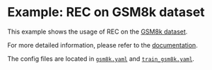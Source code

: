 # Example: REC on GSM8k dataset

This example shows the usage of REC on the [GSM8k dataset](https://huggingface.co/datasets/openai/gsm8k).

For more detailed information, please refer to the [documentation](../../docs/sphinx_doc/source/tutorial/example_reasoning_basic.md).

The config files are located in [`gsm8k.yaml`](gsm8k.yaml) and [`train_gsm8k.yaml`](train_gsm8k.yaml).

